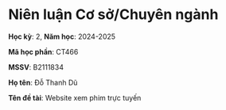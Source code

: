 # Niên luận Cơ sở/Chuyên ngành

**Học kỳ**: 2, **Năm học**: 2024-2025

**Mã học phần**: CT466

**MSSV**: B2111834

**Họ tên**: Đỗ Thanh Dũ

**Tên đề tài**: Website xem phim trực tuyến
